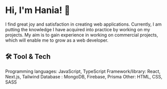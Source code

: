 # Hi, I'm Hania! 👋

I find great joy and satisfaction in creating web applications. Currently, I am putting the knowledge I have acquired into practice by working on my projects. My aim is to gain experience in working on commercial projects, which will enable me to grow as a web developer.


## 🛠 Tool & Tech
Programming languages: JavaScript, TypeScript
Framework/library: React, Next.js, Tailwind
Database : MongoDB, Firebase, Prisma
Other: HTML, CSS, SASS
